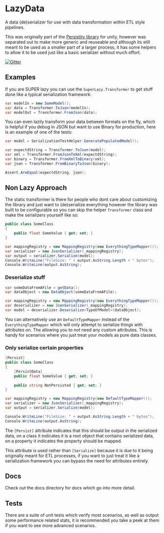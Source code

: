 # LazyData

A data (de)serializer for use with data transformation within ETL style pipelines.

This was originally part of the [Persistity library](https://github.com/grofit/persistity) for unity, however was separated out to make more generic and reuseable and although its still meant to be used as a smaller part of a larger process, it has some helpers to allow it to be used just like a basic serializer without much effort.

[![Gitter](https://badges.gitter.im/grofit/persistity.svg)](https://gitter.im/grofit/persistity?utm_source=badge&utm_medium=badge&utm_campaign=pr-badge)

## Examples 

If you are SUPER lazy you can use the `SuperLazy.Transformer` to get stuff done like a typical serialization framework:

```csharp
var modelIn = new SomeModel();
var data = Transformer.ToJson(modelIn);
var modelOut = Transformer.FromJson(data);
```

You can even lazily transform your data between formats on the fly, which is helpful if you debug in JSON but want to use Binary for production, here is an example of one of the tests:

```csharp
var model = SerializationTestHelper.GeneratePopulatedModel();

var expectdString = Transformer.ToJson(model);
var xml = Transformer.FromJsonToXml(expectdString);
var binary = Transformer.FromXmlToBinary(xml);
var json = Transformer.FromBinaryToJson(binary);

Assert.AreEqual(expectdString, json);
```

## Non Lazy Approach

The static transformer is there for people who dont care about customizing the library and just want to (de)serialize everything however the library was built to be configurable so you can skip the helper `Transformer` class and make the serializers yourself like so:

```csharp
public class SomeClass
{
    public float SomeValue { get; set; }
}

var mappingRegistry = new MappingRegistry(new EverythingTypeMapper());
var serializer = new JsonSerializer(_mappingRegistry);
var output = serializer.Serialize(model);
Console.WriteLine("FileSize: " + output.AsString.Length + " bytes");
Console.WriteLine(output.AsString);
```

### Deserialize stuff
```csharp
var someDataFromAFile = getData();
var dataObject = new DataObject(someDataFromAFile);

var mappingRegistry = new MappingRegistry(new EverythingTypeMapper());
var deserializer = new JsonSerializer(_mappingRegistry);
var model = deserializer.Deserialize<TypeOfModel>(dataObject);
```

You can alternatively use an `DefaultTypeMapper` instead of the `EverythingTypeMapper` which will only attempt to serialize things with attributes on. The allowing you to not need any custom attributes. This is handy for scenarios where you just treat your models as pure data classes.


### Only serialize certain properties
```csharp
[Persist]
public class SomeClass
{
	[PersistData]
    public float SomeValue { get; set; }
	
	public string NotPersisted { get; set; }
}

var mappingRegistry = new MappingRegistry(new DefaultTypeMapper());
var serializer = new JsonSerializer(_mappingRegistry);
var output = serializer.Serialize(model);

Console.WriteLine("FileSize: " + output.AsString.Length + " bytes");
Console.WriteLine(output.AsString);
```

The `[Persist]` attribute indicates that this should be output in the serialized data, on a class it indicates it is a root object that contains serialized data, on a property it indicates the property should be mapped.

This attribute is used rather than `[Serialize]` because it is due to it being originally meant for ETL processes, if you want to just treat it like a serialization framework you can bypass the need for attributes entirely.

## Docs

Check out the docs directory for docs which go into more detail.

## Tests

There are a suite of unit tests which verify most scenarios, as well as output some performance related stats, it is recommended you take a peek at them if you want to see more advanced scenarios.